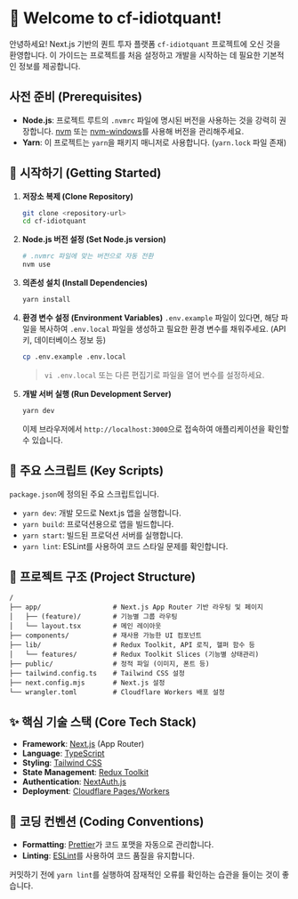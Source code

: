 # 🚀 Welcome to cf-idiotquant!

안녕하세요! Next.js 기반의 퀀트 투자 플랫폼 `cf-idiotquant` 프로젝트에 오신 것을 환영합니다.
이 가이드는 프로젝트를 처음 설정하고 개발을 시작하는 데 필요한 기본적인 정보를 제공합니다.

##  사전 준비 (Prerequisites)

- **Node.js**: 프로젝트 루트의 `.nvmrc` 파일에 명시된 버전을 사용하는 것을 강력히 권장합니다. [nvm](https://github.com/nvm-sh/nvm) 또는 [nvm-windows](https://github.com/coreybutler/nvm-windows)를 사용해 버전을 관리해주세요.
- **Yarn**: 이 프로젝트는 `yarn`을 패키지 매니저로 사용합니다. (`yarn.lock` 파일 존재)

## 🏁 시작하기 (Getting Started)

1.  **저장소 복제 (Clone Repository)**
    ```bash
    git clone <repository-url>
    cd cf-idiotquant
    ```

2.  **Node.js 버전 설정 (Set Node.js version)**
    ```bash
    # .nvmrc 파일에 맞는 버전으로 자동 전환
    nvm use
    ```

3.  **의존성 설치 (Install Dependencies)**
    ```bash
    yarn install
    ```

4.  **환경 변수 설정 (Environment Variables)**
    `.env.example` 파일이 있다면, 해당 파일을 복사하여 `.env.local` 파일을 생성하고 필요한 환경 변수를 채워주세요. (API 키, 데이터베이스 정보 등)
    ```bash
    cp .env.example .env.local
    ```
    > `vi .env.local` 또는 다른 편집기로 파일을 열어 변수를 설정하세요.

5.  **개발 서버 실행 (Run Development Server)**
    ```bash
    yarn dev
    ```
    이제 브라우저에서 `http://localhost:3000`으로 접속하여 애플리케이션을 확인할 수 있습니다.

## 📜 주요 스크립트 (Key Scripts)

`package.json`에 정의된 주요 스크립트입니다.

- `yarn dev`: 개발 모드로 Next.js 앱을 실행합니다.
- `yarn build`: 프로덕션용으로 앱을 빌드합니다.
- `yarn start`: 빌드된 프로덕션 서버를 실행합니다.
- `yarn lint`: ESLint를 사용하여 코드 스타일 문제를 확인합니다.

## 📂 프로젝트 구조 (Project Structure)

```
/
├── app/                  # Next.js App Router 기반 라우팅 및 페이지
│   ├── (feature)/        # 기능별 그룹 라우팅
│   └── layout.tsx        # 메인 레이아웃
├── components/           # 재사용 가능한 UI 컴포넌트
├── lib/                  # Redux Toolkit, API 로직, 헬퍼 함수 등
│   └── features/         # Redux Toolkit Slices (기능별 상태관리)
├── public/               # 정적 파일 (이미지, 폰트 등)
├── tailwind.config.ts    # Tailwind CSS 설정
├── next.config.mjs       # Next.js 설정
└── wrangler.toml         # Cloudflare Workers 배포 설정
```

## ✨ 핵심 기술 스택 (Core Tech Stack)

- **Framework**: [Next.js](https://nextjs.org/) (App Router)
- **Language**: [TypeScript](https://www.typescriptlang.org/)
- **Styling**: [Tailwind CSS](https://tailwindcss.com/)
- **State Management**: [Redux Toolkit](https://redux-toolkit.js.org/)
- **Authentication**: [NextAuth.js](https://next-auth.js.org/)
- **Deployment**: [Cloudflare Pages/Workers](https://workers.cloudflare.com/)

## 🎨 코딩 컨벤션 (Coding Conventions)

- **Formatting**: [Prettier](https://prettier.io/)가 코드 포맷을 자동으로 관리합니다.
- **Linting**: [ESLint](https://eslint.org/)를 사용하여 코드 품질을 유지합니다.

커밋하기 전에 `yarn lint`를 실행하여 잠재적인 오류를 확인하는 습관을 들이는 것이 좋습니다.
